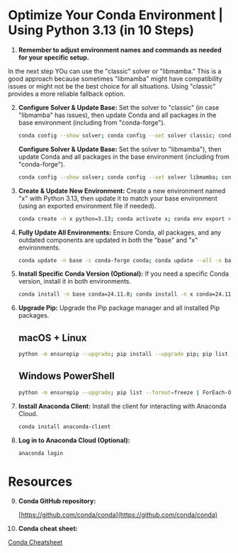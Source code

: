 # Optimize Your Conda Environment | Using Python 3.13 (in 10 Steps)

1. **Remember to adjust environment names and commands as needed for your specific setup.**

In the next step YOu can use the "classic" solver or "libmamba." This is a good approach because sometimes "libmamba" might have compatibility issues or might not be the best choice for all situations. Using "classic" provides a more reliable fallback option.

2. **Configure Solver & Update Base:** Set the solver to "classic" (in case "libmamba" has issues), then update Conda and all packages in the base environment (including from "conda-forge").
   ```bash
   conda config --show solver; conda config --set solver classic; conda update -n base -c conda-forge conda; conda config --add channels conda-forge; conda update --all -n base; conda upgrade --all
   ```
   
   **Configure Solver & Update Base:** Set the solver to "libmamba"), then update Conda and all packages in the base environment (including from "conda-forge"). 
   ```bash
   conda config --show solver; conda config --set solver libmamba; conda update -n base -c conda-forge conda; conda config --add channels conda-forge; conda update --all -n base; conda upgrade --all
   ```

3. **Create & Update New Environment:** Create a new environment named "x" with Python 3.13, then update it to match your base environment (using an exported environment file if needed).
   ```bash
   conda create -n x python=3.13; conda activate x; conda env export > environment.yml; conda env update -n x -f environment.yml
   ```

4. **Fully Update All Environments:**  Ensure Conda, all packages, and any outdated components are updated in both the "base" and "x" environments.
   ```bash
   conda update -n base -c conda-forge conda; conda update --all -n base; conda upgrade --all; conda update -n x -c conda-forge conda; conda update --all -n x; conda upgrade --all
   ```

5. **Install Specific Conda Version (Optional):** If you need a specific Conda version, install it in both environments.
   ```bash
   conda install -n base conda=24.11.0; conda install -n x conda=24.11.0
   ```

6. **Upgrade Pip:** Upgrade the Pip package manager and all installed Pip packages.

   ## macOS + Linux    
   ```bash
   python -m ensurepip --upgrade; pip install --upgrade pip; pip list --format=freeze | awk -F '==' '{print $1}' | xargs -n1 pip install -U  # macOS/Linux
   ```
 
   ## Windows PowerShell
   ```bash 
   python -m ensurepip --upgrade; pip list --format=freeze | ForEach-Object {$_.Split('==')[0]} | ForEach-Object {pip install -U $_}  
   ```

7. **Install Anaconda Client:** Install the client for interacting with Anaconda Cloud.
   ```bash
   conda install anaconda-client
   ```

8. **Log in to Anaconda Cloud (Optional):**
   ```bash
   anaconda login
   ```

# Resources

9. **Conda GitHub repository:**

   [https://github.com/conda/conda](https://github.com/conda/conda)


10. **Conda cheat sheet:**

   [Conda Cheatsheet](https://docs.conda.io/projects/conda/en/latest/_downloads/843d9e0198f2a193a3484886fa28163c/conda-cheatsheet.pdf)
